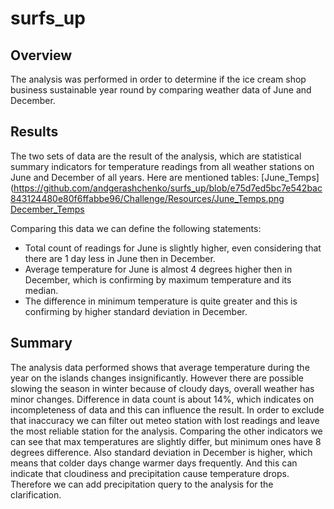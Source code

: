 # surfs_up

## Overview
The analysis was performed in order to determine if the ice cream shop business sustainable year round by comparing weather data of June and December.

## Results
The two sets of data are the result of the analysis, which are statistical summary indicators for temperature readings from all weather stations on June and December of all years. Here are mentioned tables: 
[June_Temps](https://github.com/andgerashchenko/surfs_up/blob/e75d7ed5bc7e542bac843124480e80f6ffabbe96/Challenge/Resources/June_Temps.png
[December_Temps](https://github.com/andgerashchenko/surfs_up/blob/e75d7ed5bc7e542bac843124480e80f6ffabbe96/Challenge/Resources/December_Temps.png)

Comparing this data we can define the following statements:
- Total count of readings for June is slightly higher, even considering that there are 1 day less in June then in December. 
- Average temperature for June is almost 4 degrees higher then in December, which is confirming by maximum temperature and its median.
- The difference in minimum temperature is quite greater and this is confirming by higher standard deviation in December.

## Summary
The analysis data performed shows that average temperature during the year on the islands changes insignificantly. However there are possible slowing the season in winter because of cloudy days, overall weather has minor changes.
Difference in data count is about 14%, which indicates on incompleteness of data and this can influence the result. In order to exclude that inaccuracy we can filter out meteo station with lost readings and leave the most reliable station for the analysis.
Comparing the other indicators we can see that max temperatures are slightly differ, but minimum ones have 8 degrees difference. Also standard deviation in December is higher, which means that colder days change warmer days frequently. And this can indicate that cloudiness and precipitation cause temperature drops. Therefore we can add precipitation query to the analysis for the clarification. 
